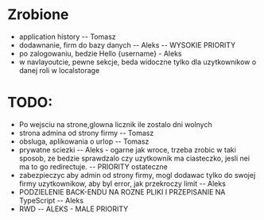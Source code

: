 # Zrobione

- application history -- Tomasz
- dodawnanie, firm do bazy danych -- Aleks -- WYSOKIE PRIORITY
- po zalogowaniu, bedzie Hello {username} - Aleks
- w navlayoutcie, pewne sekcje, beda widoczne tylko dla uzytkownikow o danej roli w localstorage

# TODO:

- Po wejsciu na strone,glowna licznik ile zostalo dni wolnych
- strona admina od strony firmy -- Tomasz
- obsluga, aplikowania o urlop -- Tomasz
- prywatne sciezki -- Aleks - ogarne jak wroce, trzeba zrobic w taki sposob, ze bedzie sprawdzalo czy uzytkownik ma ciasteczko, jesli nei ma to go redirectuje. -- PRIORITY ostateczne
- zabezpieczyc aby admin od strony firmy, mogl dodawac tylko do swojej firmy uzytkownikow, aby byl error, jak przekroczy limit -- Aleks
- PODZIELENIE BACK-ENDU NA ROZNE PLIKI I PRZEPISANIE NA TypeScript -- Aleks
- RWD -- ALEKS - MALE PRIORITY
